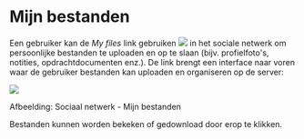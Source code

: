 # Mijn bestanden

Een gebruiker kan de _My files_ link gebruiken ![](../../.gitbook/assets/graphics343%20%281%29.png) in het sociale netwerk om persoonlijke bestanden te uploaden en op te slaan \(bijv. profielfoto's, notities, opdrachtdocumenten enz.\). De link brengt een interface naar voren waar de gebruiker bestanden kan uploaden en organiseren op de server:

![](../../.gitbook/assets/graphics344%20%283%29.png)

Afbeelding: Sociaal netwerk - Mijn bestanden

Bestanden kunnen worden bekeken of gedownload door erop te klikken.
